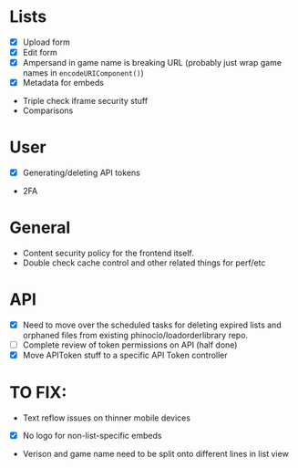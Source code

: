 # Lists

-   [x] Upload form
-   [x] Edit form
-   [x] Ampersand in game name is breaking URL (probably just wrap game names in `encodeURIComponent()`)
-   [x] Metadata for embeds
-   Triple check iframe security stuff
-   Comparisons

# User

-   [x] Generating/deleting API tokens
-   2FA

# General

-   Content security policy for the frontend itself.
-   Double check cache control and other related things for perf/etc

# API

-   [x] Need to move over the scheduled tasks for deleting expired lists and orphaned files from existing phinocio/loadorderlibrary repo.
-   [ ] Complete review of token permissions on API (half done)
-   [x] Move APIToken stuff to a specific API Token controller

# TO FIX:

-   Text reflow issues on thinner mobile devices
-   [x] No logo for non-list-specific embeds
-   Verison and game name need to be split onto different lines in list view
